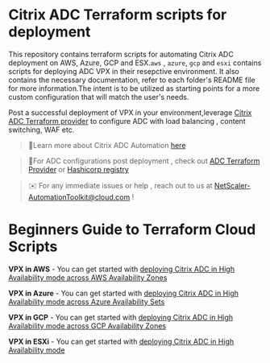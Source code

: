 # Citrix ADC Terraform scripts for deployment

This repository contains terraform scripts for automating Citrix ADC
deployment on AWS, Azure, GCP and ESX.`aws` , `azure`, `gcp` and `esxi` contains scripts for deploying ADC VPX in their resepctive environment.
It also contains the necessary documentation, refer to each folder's README file for more information.The intent is to be utilized as starting points for a more custom configuration that will match the user's needs.

Post a successful deployment of VPX in your environment,leverage [Citrix ADC Terraform provider](https://github.com/citrix/terraform-provider-citrixadc) to configure ADC with load balancing , content switching, WAF etc.

> :round_pushpin:Learn more about Citrix ADC Automation [here](https://docs.citrix.com/en-us/citrix-adc/current-release/deploying-vpx/citrix-adc-automation.html)

> :round_pushpin:For ADC configurations post deployment , check out [ADC Terraform Provider](https://github.com/citrix/terraform-provider-citrixadc) or [Hashicorp registry](https://registry.terraform.io/providers/citrix/citrixadc/latest)

> :envelope: For any immediate issues or help , reach out to us at NetScaler-AutomationToolkit@cloud.com !

# Beginners Guide to Terraform Cloud Scripts

**VPX in AWS** - You can get started with [deploying Citrix ADC in High Availability mode across AWS Availability Zones](./aws/deployments/ha_across_az/for_external_apps/)

**VPX in Azure** - You can get started with [deploying Citrix ADC in High Availability mode across Azure Availability Sets](./azure/deployments/ha_availability_set/)

**VPX in GCP** - You can get started with [deploying Citrix ADC in High Availability mode across GCP Availability Zones](./gcp/deployments/ha_pair_external_ip/)

**VPX in ESXi** - You can get started with [deploying Citrix ADC in High Availability mode](./esxi/deployments/ha_pair/)
